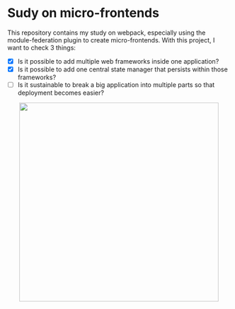 # Sudy on micro-frontends

This repository contains my study on webpack, especially using the module-federation plugin to create micro-frontends. With this project, I want to check 3 things:

- [x] Is it possible to add multiple web frameworks inside one application?
- [x] Is it possible to add one central state manager that persists within those frameworks?
- [ ] Is it sustainable to break a big application into multiple parts so that deployment becomes easier?

<p align="center">
    <img width="450px" src="https://user-images.githubusercontent.com/68255804/169927609-56ad24ca-c57f-4fdf-bf8b-3428b1dacc39.gif" />
</p>
